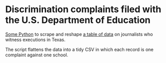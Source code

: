 # Discrimination complaints filed with the U.S. Department of Education

[Some Python](scrape.py) to scrape and reshape [a table of data](https://ocrcas.ed.gov/open-investigations) on journalists who witness executions in Texas.

The script flattens the data into a tidy CSV in which each record is one complaint against one school.
